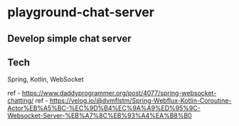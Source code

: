 # playground-chat-server

## Develop simple chat server

## Tech
Spring, Kotlin, WebSocket

ref - https://www.daddyprogrammer.org/post/4077/spring-websocket-chatting/
ref - https://velog.io/@dvmflstm/Spring-Webflux-Kotlin-Coroutine-Actor%EB%A5%BC-%EC%9D%B4%EC%9A%A9%ED%95%9C-Websocket-Server-%EB%A7%8C%EB%93%A4%EA%B8%B0
